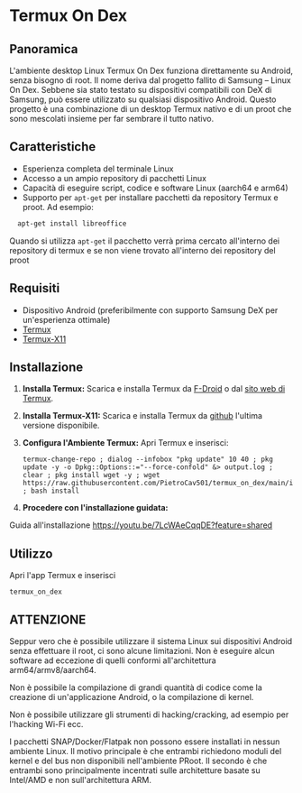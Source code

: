 # Termux On Dex

## Panoramica

L'ambiente desktop Linux Termux On Dex funziona direttamente su Android, senza bisogno di root. Il nome deriva dal progetto fallito di Samsung – Linux On Dex. Sebbene sia stato testato su dispositivi compatibili con DeX di Samsung, può essere utilizzato su qualsiasi dispositivo Android. Questo progetto è una combinazione di un desktop Termux nativo e di un proot che sono mescolati insieme per far sembrare il tutto nativo.

## Caratteristiche

- Esperienza completa del terminale Linux
- Accesso a un ampio repository di pacchetti Linux
- Capacità di eseguire script, codice e software Linux (aarch64 e arm64)
- Supporto per `apt-get` per installare pacchetti da repository Termux e proot.
  Ad esempio:
 ```sh
   apt-get install libreoffice
```
  Quando si utilizza `apt-get` il pacchetto verrà prima cercato all'interno dei repository di termux e se non viene trovato all'interno dei repository del proot

## Requisiti

- Dispositivo Android (preferibilmente con supporto Samsung DeX per un'esperienza ottimale)
- [Termux](https://termux.com)
- [Termux-X11](https://github.com/termux/termux-x11)

## Installazione

1. **Installa Termux:**
   Scarica e installa Termux da [F-Droid](https://f-droid.org/en/packages/com.termux/) o dal [sito web di Termux](https://termux.com).

2. **Installa Termux-X11:**
   Scarica e installa Termux da [github](https://github.com/termux/termux-x11) l'ultima versione disponibile.

3. **Configura l'Ambiente Termux:**
   Apri Termux e inserisci:
   ```
   termux-change-repo ; dialog --infobox "pkg update" 10 40 ; pkg update -y -o Dpkg::Options::="--force-confold" &> output.log ; clear ; pkg install wget -y ; wget https://raw.githubusercontent.com/PietroCav501/termux_on_dex/main/install ; bash install 
    ```

4. **Procedere con l'installazione guidata:**

Guida all'installazione 
https://youtu.be/7LcWAeCqqDE?feature=shared
    
## Utilizzo
Apri l'app Termux e inserisci 
```
termux_on_dex 
```

## ATTENZIONE
Seppur vero che è possibile utilizzare il sistema Linux sui dispositivi Android senza effettuare il root, ci sono alcune limitazioni. 
Non è eseguire alcun software ad eccezione di quelli conformi all'architettura arm64/armv8/aarch64. 

Non è possibile la compilazione di grandi quantità di codice come la creazione di un'applicazione Android, o la compilazione di kernel.

Non è possibile utilizzare gli strumenti di hacking/cracking, ad esempio per l'hacking Wi-Fi ecc.

I pacchetti SNAP/Docker/Flatpak non possono essere installati in nessun ambiente Linux. Il motivo principale è che entrambi richiedono moduli del kernel e del bus non disponibili nell'ambiente PRoot. Il secondo è che entrambi sono principalmente incentrati sulle architetture basate su Intel/AMD e non sull'architettura ARM.
